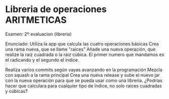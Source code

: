 # Libreria de operaciones ARITMETICAS

Examen: 2º evaluacion (libreria) 

Enunciado: Utiliza la app que calcula las cuatro operaciones básicas 
Crea una rama nueva, que se llame "raices" 
Añade una nueva operación, que realize la raíz cuadrada o la raiz cúbica. El primer numero que mandamos es el radicando y el segundo el índice. 

Realiza varios commits según vayas avanzando en la programación 
Mezcla con squash a la rama principal 
Crea una nueva release y sube el nuevo jar con la nueva operación para que se pueda usar como una libreria. 
¿Podrías hacer que calculara para cualquier tipo de índice, no solo raices cuadradas y cúbicas?
